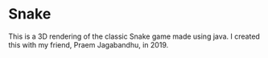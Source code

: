 # Snake
This is a 3D rendering of the classic Snake game made using java. I created this with my friend, Praem Jagabandhu, in 2019.
